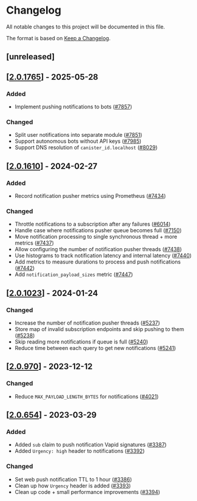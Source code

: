 # Changelog

All notable changes to this project will be documented in this file.

The format is based on [Keep a Changelog](https://keepachangelog.com/en/1.0.0/).

## [unreleased]

## [[2.0.1765](https://github.com/open-chat-labs/open-chat/releases/tag/v2.0.1765-notifications_pusher)] - 2025-05-28

### Added

- Implement pushing notifications to bots ([#7857](https://github.com/open-chat-labs/open-chat/pull/7857))

### Changed

- Split user notifications into separate module ([#7851](https://github.com/open-chat-labs/open-chat/pull/7851))
- Support autonomous bots without API keys ([#7985](https://github.com/open-chat-labs/open-chat/pull/7985))
- Support DNS resolution of `canister_id.localhost` ([#8029](https://github.com/open-chat-labs/open-chat/pull/8029))

## [[2.0.1610](https://github.com/open-chat-labs/open-chat/releases/tag/v2.0.1610-notifications_pusher)] - 2024-02-27

### Added

- Record notification pusher metrics using Prometheus ([#7434](https://github.com/open-chat-labs/open-chat/pull/7434))

### Changed

- Throttle notifications to a subscription after any failures ([#6014](https://github.com/open-chat-labs/open-chat/pull/6014))
- Handle case where notifications pusher queue becomes full ([#7150](https://github.com/open-chat-labs/open-chat/pull/7150))
- Move notification processing to single synchronous thread + more metrics ([#7437](https://github.com/open-chat-labs/open-chat/pull/7437))
- Allow configuring the number of notification pusher threads ([#7438](https://github.com/open-chat-labs/open-chat/pull/7438))
- Use histograms to track notification latency and internal latency ([#7440](https://github.com/open-chat-labs/open-chat/pull/7440))
- Add metrics to measure durations to process and push notifications ([#7442](https://github.com/open-chat-labs/open-chat/pull/7442))
- Add `notification_payload_sizes` metric ([#7447](https://github.com/open-chat-labs/open-chat/pull/7447))

## [[2.0.1023](https://github.com/open-chat-labs/open-chat/releases/tag/v2.0.1023-notifications_pusher)] - 2024-01-24

### Changed

- Increase the number of notification pusher threads ([#5237](https://github.com/open-chat-labs/open-chat/pull/5237))
- Store map of invalid subscription endpoints and skip pushing to them ([#5238](https://github.com/open-chat-labs/open-chat/pull/5238))
- Skip reading more notifications if queue is full ([#5240](https://github.com/open-chat-labs/open-chat/pull/5240))
- Reduce time between each query to get new notifications ([#5241](https://github.com/open-chat-labs/open-chat/pull/5241))

## [[2.0.970](https://github.com/open-chat-labs/open-chat/releases/tag/v2.0.970-notifications_pusher)] - 2023-12-12

### Changed

- Reduce `MAX_PAYLOAD_LENGTH_BYTES` for notifications ([#4021](https://github.com/open-chat-labs/open-chat/pull/4021))

## [[2.0.654](https://github.com/open-chat-labs/open-chat/releases/tag/v2.0.654-notifications_pusher)] - 2023-03-29

### Added

- Added `sub` claim to push notification Vapid signatures ([#3387](https://github.com/open-chat-labs/open-chat/pull/3387))
- Added `Urgency: high` header to notifications ([#3392](https://github.com/open-chat-labs/open-chat/pull/3392))

### Changed

- Set web push notification TTL to 1 hour ([#3386](https://github.com/open-chat-labs/open-chat/pull/3386))
- Clean up how `Urgency` header is added ([#3393](https://github.com/open-chat-labs/open-chat/pull/3393))
- Clean up code + small performance improvements ([#3394](https://github.com/open-chat-labs/open-chat/pull/3394))
